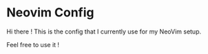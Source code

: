 # Neovim Config

Hi there !
This is the config that I currently use for my NeoVim setup.

Feel free to use it !
